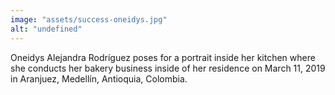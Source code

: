 ```yaml
---
image: "assets/success-oneidys.jpg"
alt: "undefined"
---
```

Oneidys Alejandra Rodríguez poses for a portrait inside her kitchen where she conducts her bakery business inside of her residence on March 11, 2019 in Aranjuez, Medellín, Antioquia, Colombia.